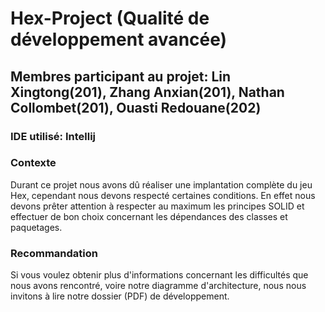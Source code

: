 # Hex-Project (Qualité de développement avancée)
## Membres participant au projet: Lin Xingtong(201), Zhang Anxian(201), Nathan Collombet(201), Ouasti Redouane(202)

### IDE utilisé: Intellij

### Contexte
Durant ce projet nous avons dû réaliser une implantation complète du jeu Hex, cependant nous devons respecté certaines conditions. En effet nous devons prêter attention à respecter au maximum les principes SOLID et effectuer de bon choix concernant les dépendances des classes et paquetages.

### Recommandation
Si vous voulez obtenir plus d'informations concernant les difficultés que nous avons rencontré, voire notre diagramme d'architecture, nous nous invitons à lire notre dossier (PDF) de développement.
